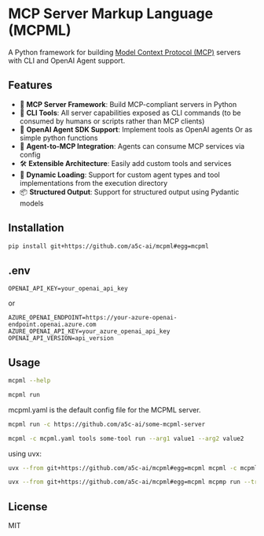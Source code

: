 # MCP Server Markup Language (MCPML)

A Python framework for building [Model Context Protocol (MCP)](https://github.com/modelcontextprotocol/docs) servers with CLI and OpenAI Agent support.

## Features

- 🚀 **MCP Server Framework**: Build MCP-compliant servers in Python
- 🔧 **CLI Tools**: All server capabilities exposed as CLI commands (to be consumed by humans or scripts rather than MCP clients)
- 🤖 **OpenAI Agent SDK Support**: Implement tools as OpenAI agents Or as simple python functions
- 🔄 **Agent-to-MCP Integration**: Agents can consume MCP services via config
- 🛠️ **Extensible Architecture**: Easily add custom tools and services
- 🔌 **Dynamic Loading**: Support for custom agent types and tool implementations from the execution directory
- 📦 **Structured Output**: Support for structured output using Pydantic models

## Installation

```bash
pip install git+https://github.com/a5c-ai/mcpml#egg=mcpml
```

## .env

```
OPENAI_API_KEY=your_openai_api_key
```

or 

```
AZURE_OPENAI_ENDPOINT=https://your-azure-openai-endpoint.openai.azure.com
AZURE_OPENAI_API_KEY=your_azure_openai_api_key
OPENAI_API_VERSION=api_version

```

## Usage

```bash
mcpml --help
```

```bash
mcpml run
```
mcpml.yaml is the default config file for the MCPML server.

```bash
mcpml run -c https://github.com/a5c-ai/some-mcpml-server
```

```bash
mcpml -c mcpml.yaml tools some-tool run --arg1 value1 --arg2 value2
```

using uvx:
```bash
uvx --from git+https://github.com/a5c-ai/mcpml#egg=mcpml mcpml -c mcpml.yaml tools list

uvx --from git+https://github.com/a5c-ai/mcpml#egg=mcpml mcpmp run --transport=sse
```

## License

MIT
